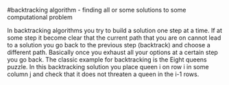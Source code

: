 #backtracking algorithm - finding all or some solutions to some computational problem

In backtracking algorithms you try to build a solution one step at a time. If at some step it become clear that the current path that you are on cannot lead to a solution you go back to the previous step (backtrack) and choose a different path. Basically once you exhaust all your options at a certain step you go back. The classic example for backtracking is the Eight queens puzzle. In this backtracking solution you place queen i on row i in some column j and check that it does not threaten a queen in the i-1 rows.

